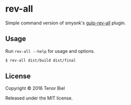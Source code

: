 rev-all
=======

Simple command version of smysnk's [gulp-rev-all][] plugin.

Usage
-----

Run `rev-all --help` for usage and options.

```bash
$ rev-all dist/build dist/final
```

License
-------

Copyright &copy; 2016 Tenor Biel

Released under the MIT license.

[gulp-rev-all]: https://github.com/smysnk/gulp-rev-all
